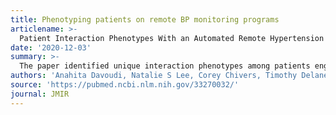 ```yaml
---
title: Phenotyping patients on remote BP monitoring programs
articlename: >-
  Patient Interaction Phenotypes With an Automated Remote Hypertension Monitoring Program and Their Association With Blood Pressure Control: Observational Study 
date: '2020-12-03'
summary: >-
  The paper identified unique interaction phenotypes among patients engaging with an automated text message platform for remote BP monitoring. Only the minimalist communication style was associated with achieving target BP. Identifying and understanding interaction phenotypes may be useful for tailoring future automated texting interactions and designing future interventions to achieve better BP control.
authors: 'Anahita Davoudi, Natalie S Lee, Corey Chivers, Timothy Delaney, Elizabeth L Asch, Catherine Reitz, Shivan J Mehta, Krisda H Chaiyachati, Danielle L Mowery'
source: 'https://pubmed.ncbi.nlm.nih.gov/33270032/'
journal: JMIR
---
```


